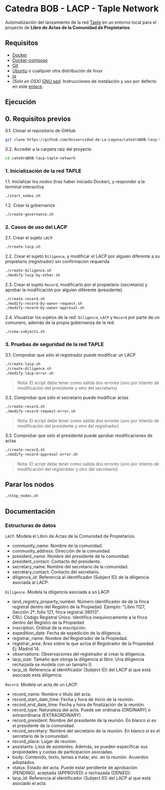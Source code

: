 # Catedra BOB - LACP - Taple Network

Automatización del lanzamiento de la red [Taple](https://www.taple.es/) en un entorno local para el proyecto de **Libro de Actas de la Comunidad de Propietarios**.

## Requisitos

- [Docker](https://www.docker.com/)
- [Docker-compose](https://docs.docker.com/compose/)
- [Git](https://git-scm.com/)
- [Ubuntu](https://ubuntu.com/) o cualquier otra distribución de linux
- [jq](https://stedolan.github.io/jq/)
- *(Solo en OSX)* [GNU sed](https://www.gnu.org/software/sed/). Instrucciones de instalación y uso por defecto en este [enlace](https://medium.com/@bramblexu/install-gnu-sed-on-mac-os-and-set-it-as-default-7c17ef1b8f64).

## Ejecución

## 0. Requisitos previos
0.1. Clonar el repositorio de GitHub
```bash 
git clone https://github.com/Universidad-de-La-Laguna/catedraBOB-lacp-taple-network.git
```

0.2. Acceder a la carpeta raíz del proyecto
```bash
cd catedraBOB-lacp-taple-network
```

### 1. Inicialización de la red TAPLE
1.1. Inicializar los nodos (tras haber iniciado Docker), y responder a la terminal interactiva
```bash
./start_nodes.sh
```

1.2. Crear la gobernanza
```bash
./create-governance.sh
```

### 2. Casos de uso del LACP

2.1. Crear el sujeto `LACP`
```bash
./create-lacp.sh
```

2.2. Crear el sujeto `Diligence`, y modificar el LACP por alguien diferente a su propietario (registrador) sin confirmación requerida
```bash
./create-diligence.sh
./modify-lacp-by-other.sh
```

2.3. Crear el sujeto `Record`, modificarlo por el propietario (secretario) y aprobar la modificación por alguien diferente (presidente).
```bash
./create-record.sh
./modify-record-by-owner-request.sh
./modify-record-by-owner-approval.sh
```

2.4. Visualizar los sujetos de la red: `Diligence`, `LACP` y `Record` por parte de un comunero, 
además de la propia gobernanza de la red.
```bash
./view-subjects.sh
```

### 3. Pruebas de seguridad de la red TAPLE
3.1. Comprobar que sólo el registrador puede modificar un LACP
```bash
./create-lacp.sh
./create-diligence.sh
./modify-lacp-error.sh
```
> Nota: El script debe tener como salida dos errores (uno por intento de modificación del presidente y otro del secretario)

3.2. Comprobar que sólo el secretario puede modificar actas

```bash
./create-record.sh
./modify-record-request-error.sh
```

> Nota: El script debe tener como salida dos errores (uno por intento de modificación del presidente y otro del registrador)

3.3. Comprobar que sólo el presidente puede aprobar modificaciones de actas

```bash
./create-record.sh
./modify-record-approval-error.sh
```

> Nota: El script debe tener como salida dos errores (uno por intento de modificación del registrador y otro del secretario)

## Parar los nodos

```bash
./stop_nodes.sh
```

## Documentación

### Estructuras de datos
`LACP`. Modela el Libro de Actas de la Comunidad de Propietarios.
- community_name: Nombre de la comunidad.
- community_address: Dirección de la comunidad.
- president_name: Nombre del presidente de la comunidad.
- president_contact: Contacto del presidente.
- secretary_name: Nombre del secretario de la comunidad.
- secretary_contact: Contacto del secretario.
- diligence_id: Referencia al identificador (Subject ID) de la diligencia asociada al LACP.

`Diligence`. Modela la diligencia asociada a un LACP. 
- land_registry_property_number. Número identificador de de la finca registral dentro del Registro de la Propiedad. Ejemplo: "Libro 1127, Sección 2ª, folio 121, finca registral 38013".
- CRU. Código Registral Único. Identifica inequívocamente a la finca dentro del Registro de la Propiedad
- inscription. Ordinal de la inscripción.
- expedition_date: Fecha de expedición de la diligencia.
- registrar_name: Nombre del Registrador de la Propiedad.
- registrar_area: Área sobre la que actúa el Registrador de la Propiedad. Ej: Madrid 14.
- observations: Observaciones del registrador al crear la diligencia.
- lacp_size: Tamaño que otorga la diligencia al libro. Una diligencia rechazada se modela con un tamaño 0.
- lacp_id: Referencia al identificador (Subject ID) del LACP al que está asociado esta diligencia.

`Record`. Modela un acta de un LACP.
- record_name: Nombre o título del acta.
- record_start_date_time: Fecha y hora de inicio de la reunión.
- record_end_date_time: Fecha y hora de finalización de la reunión.
- record_type: Naturaleza del acta. Puede ser ordinaria (ORDINARY) o extraordinaria (EXTRAORDINARY).
- record_president: Nombre del presidente de la reunión. En blanco si es el presidente de la comunidad.
- record_secretary: Nombre del secretario de la reunión. En blanco si es el secretario de la comunidad.
- record_place: Lugar de reunión.
- assistants: Lista de asistentes. Además, se pueden especificar sus propiedades y cuotas de participación asociadas.
- body: Contenido, texto, temas a tratar, etc. en la reunión. Acuerdos adoptados.
- status: Estado del acta. Puede estar pendiente de aprobación (PENDING), aceptada (APPROVED) o rechazada (DENIED).
- lacp_id: Referencia al identificador (Subject ID) del LACP al que está asociado el acta.
